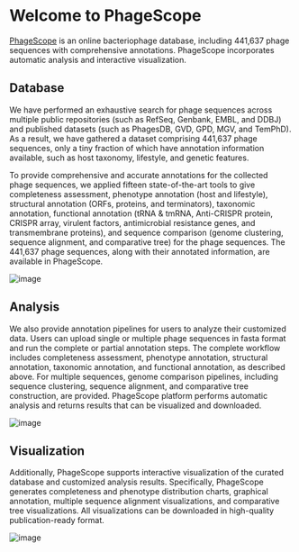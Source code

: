 # Welcome to PhageScope

[PhageScope](https://phagescope.deepomics.org/) is an online bacteriophage database, including 441,637 phage sequences with comprehensive annotations. PhageScope incorporates automatic analysis and interactive visualization.

## Database

We have performed an exhaustive search for phage sequences across multiple public repositories (such as RefSeq, Genbank, EMBL, and DDBJ) and published datasets (such as PhagesDB, GVD, GPD, MGV, and TemPhD). As a result, we have gathered a dataset comprising 441,637 phage sequences, only a tiny fraction of which have annotation information available, such as host taxonomy, lifestyle, and genetic features.

To provide comprehensive and accurate annotations for the collected phage sequences, we applied fifteen state-of-the-art tools to give completeness assessment, phenotype annotation (host and lifestyle), structural annotation (ORFs, proteins, and terminators), taxonomic annotation, functional annotation (tRNA & tmRNA, Anti-CRISPR protein, CRISPR array, virulent factors, antimicrobial resistance genes, and transmembrane proteins), and sequence comparison (genome clustering, sequence alignment, and comparative tree) for the phage sequences. The 441,637 phage sequences, along with their annotated information, are available in PhageScope. 

![image](/Figures/database.png)

## Analysis

We also provide annotation pipelines for users to analyze their customized data. Users can upload single or multiple phage sequences in fasta format and run the complete or partial annotation steps. The complete workflow includes completeness assessment, phenotype annotation, structural annotation, taxonomic annotation, and functional annotation, as described above. For multiple sequences, genome comparison pipelines, including sequence clustering, sequence alignment, and comparative tree construction, are provided. PhageScope platform performs automatic analysis and returns results that can be visualized and downloaded.  

![image](/Figures/analysis.png)

## Visualization

Additionally, PhageScope supports interactive visualization of the curated database and customized analysis results. Specifically, PhageScope generates completeness and phenotype distribution charts, graphical annotation, multiple sequence alignment visualizations, and comparative tree visualizations. All visualizations can be downloaded in high-quality publication-ready format.  

![image](/Figures/visualization.png)
